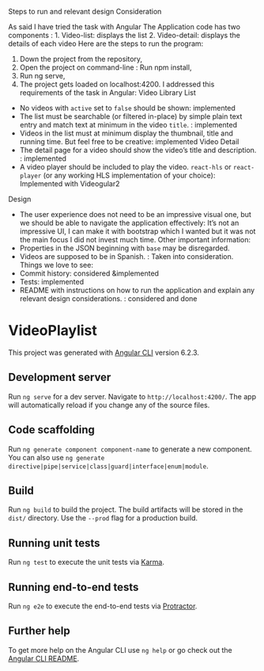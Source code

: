Steps to run and relevant design Consideration

As said I have tried the task with Angular
The Application code has two components : 1. Video-list: displays the list
					         2. Video-detail: displays the details of each video
Here are the steps to run the program: 
1.	Down the project from the repository,
2.	Open the project on command-line : Run npm install,
3.	Run ng serve,
4.	The project gets loaded on localhost:4200.
I addressed this requirements of the task in Angular:
Video Library List
- No videos with `active` set to `false` should be shown: implemented
- The list must be searchable (or filtered in-place) by simple plain text entry and match text at minimum in the video `title`. : implemented
- Videos in the list must at minimum display the thumbnail, title and running time. But feel free to be creative: implemented
Video Detail
- The detail page for a video should show the video’s title and description. : implemented
- A video player should be included to play the video. `react-hls` or `react-player` (or any working HLS implementation of your choice):  Implemented with Videogular2

Design 
- The user experience does not need to be an impressive visual one, but we should be able to navigate the application effectively: It’s not an impressive UI, I can make it with bootstrap which I wanted but it was not the main focus I did not invest much time.
Other important information:
- Properties in the JSON beginning with `base` may be disregarded.
- Videos are supposed to be in Spanish. : Taken into consideration.
Things we love to see:
- Commit history: considered &implemented
- Tests: implemented
- README with instructions on how to run the application and explain any relevant design considerations.  : considered and done






# VideoPlaylist

This project was generated with [Angular CLI](https://github.com/angular/angular-cli) version 6.2.3.

## Development server

Run `ng serve` for a dev server. Navigate to `http://localhost:4200/`. The app will automatically reload if you change any of the source files.

## Code scaffolding

Run `ng generate component component-name` to generate a new component. You can also use `ng generate directive|pipe|service|class|guard|interface|enum|module`.

## Build

Run `ng build` to build the project. The build artifacts will be stored in the `dist/` directory. Use the `--prod` flag for a production build.

## Running unit tests

Run `ng test` to execute the unit tests via [Karma](https://karma-runner.github.io).

## Running end-to-end tests

Run `ng e2e` to execute the end-to-end tests via [Protractor](http://www.protractortest.org/).

## Further help

To get more help on the Angular CLI use `ng help` or go check out the [Angular CLI README](https://github.com/angular/angular-cli/blob/master/README.md).
